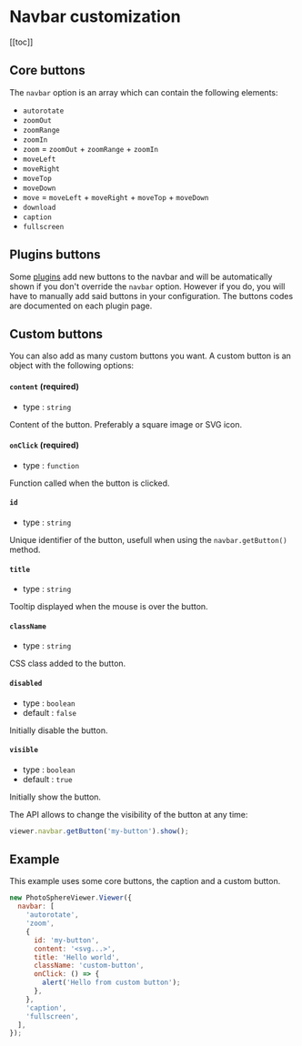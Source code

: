 # Navbar customization

[[toc]]

## Core buttons

The `navbar` option is an array which can contain the following elements:

  - `autorotate`
  - `zoomOut`
  - `zoomRange`
  - `zoomIn`
  - `zoom` = `zoomOut` + `zoomRange` + `zoomIn`
  - `moveLeft`
  - `moveRight`
  - `moveTop`
  - `moveDown`
  - `move` = `moveLeft` + `moveRight` + `moveTop` + `moveDown`
  - `download`
  - `caption`
  - `fullscreen`

## Plugins buttons

Some [plugins](../plugins/) add new buttons to the navbar and will be automatically shown if you don't override the `navbar` option. However if you do, you will have to manually add said buttons in your configuration. The buttons codes are documented on each plugin page.

## Custom buttons

You can also add as many custom buttons you want. A custom button is an object with the following options:

#### `content` (required)
- type : `string`

Content of the button. Preferably a square image or SVG icon.

#### `onClick` (required)
- type : `function`

Function called when the button is clicked.

#### `id`
- type : `string`

Unique identifier of the button, usefull when using the `navbar.getButton()` method.

#### `title`
- type : `string`

Tooltip displayed when the mouse is over the button.

#### `className`
- type : `string`

CSS class added to the button.

#### `disabled`
- type : `boolean`
- default : `false`

Initially disable the button.

#### `visible`
- type : `boolean`
- default : `true`

Initially show the button.

The API allows to change the visibility of the button at any time:

```js
viewer.navbar.getButton('my-button').show();
```


## Example

This example uses some core buttons, the caption and a custom button.

```js
new PhotoSphereViewer.Viewer({
  navbar: [
    'autorotate',
    'zoom',
    {
      id: 'my-button',
      content: '<svg...>',
      title: 'Hello world',
      className: 'custom-button',
      onClick: () => {
        alert('Hello from custom button');
      },
    },
    'caption',
    'fullscreen',
  ],
});
```
